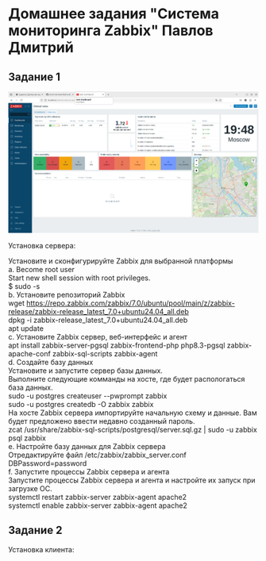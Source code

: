 # Домашнее задания "Система мониторинга Zabbix" Павлов Дмитрий

## Задание 1

![скриншот к заданию 1](https://github.com/goosecompote/Zabbix_01/blob/main/pic/pic01.png)

Установка сервера:  

Установите и сконфигурируйте Zabbix для выбранной платформы  
a. Become root user  
Start new shell session with root privileges.  
$ sudo -s  
b. Установите репозиторий Zabbix  
wget https://repo.zabbix.com/zabbix/7.0/ubuntu/pool/main/z/zabbix-release/zabbix-release_latest_7.0+ubuntu24.04_all.deb  
dpkg -i zabbix-release_latest_7.0+ubuntu24.04_all.deb  
apt update  
c. Установите Zabbix сервер, веб-интерфейс и агент  
apt install zabbix-server-pgsql zabbix-frontend-php php8.3-pgsql zabbix-apache-conf zabbix-sql-scripts zabbix-agent  
d. Создайте базу данных  
Установите и запустите сервер базы данных.  
Выполните следующие комманды на хосте, где будет распологаться база данных.  
sudo -u postgres createuser --pwprompt zabbix  
sudo -u postgres createdb -O zabbix zabbix  
На хосте Zabbix сервера импортируйте начальную схему и данные. Вам будет предложено ввести недавно созданный пароль.  
zcat /usr/share/zabbix-sql-scripts/postgresql/server.sql.gz | sudo -u zabbix psql zabbix  
e. Настройте базу данных для Zabbix сервера  
Отредактируйте файл /etc/zabbix/zabbix_server.conf  
DBPassword=password  
f. Запустите процессы Zabbix сервера и агента  
Запустите процессы Zabbix сервера и агента и настройте их запуск при загрузке ОС.  
systemctl restart zabbix-server zabbix-agent apache2  
systemctl enable zabbix-server zabbix-agent apache2   




## Задание 2

Установка клиента:
